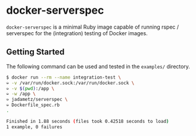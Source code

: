# docker-serverspec
`docker-serverspec` is a minimal Ruby image capable of running rspec / serverspec for the (integration) testing of Docker images.

## Getting Started

The following command can be used and tested in the `examples/` directory.

```bash
$ docker run --rm --name integration-test \
➭ -v /var/run/docker.sock:/var/run/docker.sock \
➭ -v $(pwd):/app \
➭ -w /app \
➭ jadametz/serverspec \
➭ Dockerfile_spec.rb
.

Finished in 1.88 seconds (files took 0.42518 seconds to load)
1 example, 0 failures
```
